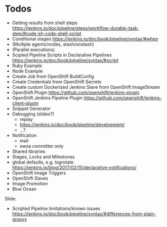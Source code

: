 # Todos

* Getting results from shell steps <https://jenkins.io/doc/pipeline/steps/workflow-durable-task-step/#code-sh-code-shell-script>
* Conditional stages <https://jenkins.io/doc/book/pipeline/syntax/#when>
* (Multiple agents/nodes, stash/unstash)
* (Parallel executions)
* Scipted Pipeline Scripts in Declarative Pipelines <https://jenkins.io/doc/book/pipeline/syntax/#script>
* Ruby Example
* Node Example
* Create Job from OpenShift BuildConfig
* Create Credentials from OpenShift Secrets
* Create custom Dockerized Jenkins Slave from OpenShift ImageStream
* OpenShift Plugin <https://github.com/openshift/jenkins-plugin>
* OpenShift Jenkins Pipeline Plugin <https://github.com/openshift/jenkins-client-plugin>
* Snippet Generator
* Debugging (slides?)
  * replay
  * <https://jenkins.io/doc/book/pipeline/development/>
  * ...?
* Notification
  * mail
  * swoa committer only
* Shared libraries
* Stages, Locks and Milestones
* global defaults, e.g. logrotate <https://jenkins.io/blog/2017/02/15/declarative-notifications/>
* OpenShift Image Triggers
* OpenShift Slaves
* Image Promotion
* Blue Ocean

Slide:

* Scripted Pipeline limitations/known issues <https://jenkins.io/doc/book/pipeline/syntax/#differences-from-plain-groovy>

